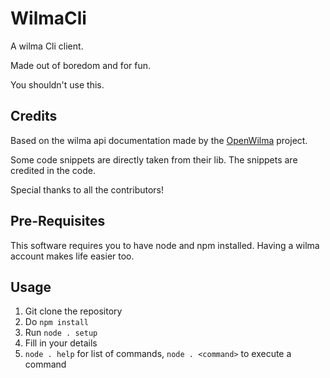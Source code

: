 # WilmaCli

A wilma Cli client.

Made out of boredom and for fun. 

You shouldn't use this.

## Credits

Based on the wilma api documentation made by the [OpenWilma](https://github.com/OpenWilma) project.

Some code snippets are directly taken from their lib. The snippets are credited in the code.

Special thanks to all the contributors!

## Pre-Requisites

This software requires you to have node and npm installed.
Having a wilma account makes life easier too.

## Usage

1. Git clone the repository
2. Do `npm install`
3. Run `node . setup`
4. Fill in your details
5. `node . help` for list of commands, `node . <command>` to execute a command
